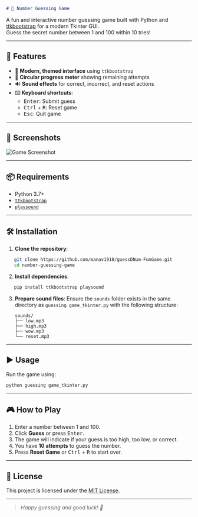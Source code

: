 
````markdown
# 🎯 Number Guessing Game
````
A fun and interactive number guessing game built with Python and [ttkbootstrap](https://ttkbootstrap.readthedocs.io/) for a modern Tkinter GUI.  
Guess the secret number between 1 and 100 within 10 tries!

---

## 🚀 Features

- 🎨 **Modern, themed interface** using `ttkbootstrap`
- 🔄 **Circular progress meter** showing remaining attempts
- 🔊 **Sound effects** for correct, incorrect, and reset actions
- ⌨️ **Keyboard shortcuts**:
  - <kbd>Enter</kbd>: Submit guess
  - <kbd>Ctrl</kbd> + <kbd>R</kbd>: Reset game
  - <kbd>Esc</kbd>: Quit game

---

## 📸 Screenshots

![Game Screenshot](screenshot.png)

---

## 📦 Requirements

- Python 3.7+
- [`ttkbootstrap`](https://pypi.org/project/ttkbootstrap/)
- [`playsound`](https://pypi.org/project/playsound/)

---

## 🛠 Installation

1. **Clone the repository**:

````bash
   git clone https://github.com/manav1918/guessDNum-FunGame.git
   cd number-guessing-game
````

2. **Install dependencies**:

````bash
   pip install ttkbootstrap playsound
````

3. **Prepare sound files**:
   Ensure the `sounds` folder exists in the same directory as `guessing game_tkinter.py` with the following structure:

   ```
   sounds/
   ├── low.mp3
   ├── high.mp3
   ├── wow.mp3
   └── reset.mp3
   ```

---

## ▶️ Usage

Run the game using:

```bash
python guessing game_tkinter.py
```

---

## 🎮 How to Play

1. Enter a number between 1 and 100.
2. Click **Guess** or press <kbd>Enter</kbd>.
3. The game will indicate if your guess is too high, too low, or correct.
4. You have **10 attempts** to guess the number.
5. Press **Reset Game** or <kbd>Ctrl</kbd> + <kbd>R</kbd> to start over.

---

## 📄 License

This project is licensed under the [MIT License](LICENSE).

---

> *Happy guessing and good luck! 🎉*

```
